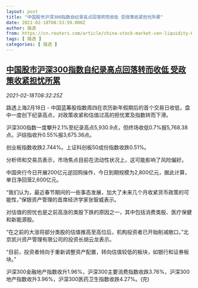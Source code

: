```yaml
---
layout: post
title: "中国股市沪深300指数自纪录高点回落转而收低 受政策收紧担忧所累"
date: 2021-02-18T08:53:59.000Z
author: 路透
from: https://cn.reuters.com/article/china-stock-market-cen-liquidity-0218-idCNKBS2AI0VM
tags: [ 路透 ]
categories: [ 路透 ]
---
```

<!--1613638439000-->
[中国股市沪深300指数自纪录高点回落转而收低 受政策收紧担忧所累](https://cn.reuters.com/article/china-stock-market-cen-liquidity-0218-idCNKBS2AI0VM)
------

<div>
<div><i>2021-02-18T08:32:25Z</i></div><p>路透上海2月18日 - 中国蓝筹股指数周四在农历新年假期后的首个交易日收低，盘中一度创下纪录高点，对政策收紧和估值过高的担忧累及指数转而下滑。</p><p>沪深300指数一度攀升2.1%至纪录高点5,930.9点，但终场收低0.7%报5,768.38点。沪综指收升0.55%报3,675.36点。</p><p>创业板指数收跌2.744%。上证科创板50成份指数收跌0.51%。</p><p>分析师和交易员表示，市场焦点目前在流动性状况上，这可能影响了风险偏好。</p><p>中国央行今日开展200亿元逆回购操作，今日到期规模为2,800亿元，据此计算，单日净回笼2,600亿元。</p><p>“我们认为，最近春节期间的一些事态发展，加大了未来几个月收紧货币政策的可能性，”保银资产管理的首席经济学家张智威表示。</p><p>对估值的担忧也是之前高涨的类股下跌的原因之一，其中包括消费类股、医疗保健和新能源股。</p><p>“在之前的大涨将部分类股的估值推高至高位后，机构投资者已开始削减敞口，”北京凯兴资产管理有限公司的投资长胡云龙表示。</p><p>“目前，投资者倾向于重新调整资产配置，转向估值较低的板块，如银行和证券板块。”</p><p>沪深300金融地产指数收升1.96%，沪深300主要消费指数收跌3.76%，沪深300地产指数收升3.96%，沪深300医药卫生指数收跌4.27%。(完)</p>
</div>
